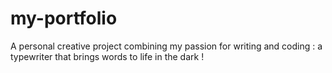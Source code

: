 # my-portfolio
A personal creative project combining my passion for writing and coding : a typewriter that brings words to life in the dark !
